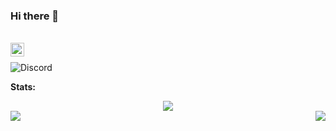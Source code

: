 ### Hi there 👋

<br/>
<a href="https://discord.gg/004">
    <img align ="left" alt="Subodh's Discord" width="22px" src ="https://cdn.jsdelivr.net/npm/simple-icons@v3/icons/discord.svg" />
  </a>

<br/>

![Discord](https://discord.c99.nl/widget/theme-3/460453969299243018.png)






**Stats:**  


<div align="center"><img src="https://github-profile-trophy.vercel.app/?username=LIUZAZA007&theme=dracula&count_private=true"></div>
<img align="left" src="https://github-readme-stats.vercel.app/api?username=LIUZAZA007&show_icons=true&hide_border=true&theme=tokyonight"><img align="right" src="https://github-readme-stats.vercel.app/api/top-langs/?username=LIUZAZA007&theme=tokyonight&hide=batchfile">
